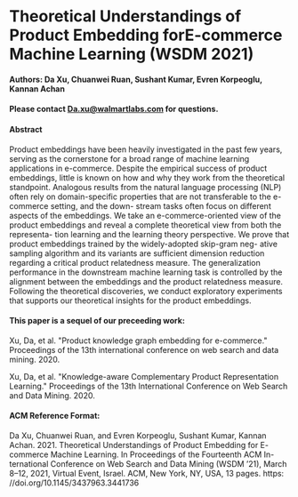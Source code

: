 # Theoretical Understandings of Product Embedding forE-commerce Machine Learning (WSDM 2021)

<!--#### -->
#### Authors: Da Xu, Chuanwei Ruan, Sushant Kumar, Evren Korpeoglu,  Kannan Achan
#### Please contact Da.xu@walmartlabs.com for questions.

#### Abstract 

Product embeddings have been heavily investigated in the past few years, serving as the cornerstone for a broad range of machine learning applications in e-commerce. Despite the empirical success of product embeddings, little is known on how and why they work from the theoretical standpoint. Analogous results from the natural language processing (NLP) often rely on domain-specific properties that are not transferable to the e-commerce setting, and the down- stream tasks often focus on different aspects of the embeddings. We take an e-commerce-oriented view of the product embeddings and reveal a complete theoretical view from both the representa- tion learning and the learning theory perspective. We prove that product embeddings trained by the widely-adopted skip-gram neg- ative sampling algorithm and its variants are sufficient dimension reduction regarding a critical product relatedness measure. The generalization performance in the downstream machine learning task is controlled by the alignment between the embeddings and the product relatedness measure. Following the theoretical discoveries, we conduct exploratory experiments that supports our theoretical insights for the product embeddings.

#### This paper is a sequel of our preceeding work:

Xu, Da, et al. "Product knowledge graph embedding for e-commerce." Proceedings of the 13th international conference on web search and data mining. 2020.

Xu, Da, et al. "Knowledge-aware Complementary Product Representation Learning." Proceedings of the 13th International Conference on Web Search and Data Mining. 2020.

#### ACM Reference Format:

Da Xu, Chuanwei Ruan, and Evren Korpeoglu, Sushant Kumar, Kannan Achan. 2021. Theoretical Understandings of Product Embedding for E- commerce Machine Learning. In Proceedings of the Fourteenth ACM In- ternational Conference on Web Search and Data Mining (WSDM ’21), March 8–12, 2021, Virtual Event, Israel. ACM, New York, NY, USA, 13 pages. https: //doi.org/10.1145/3437963.3441736

